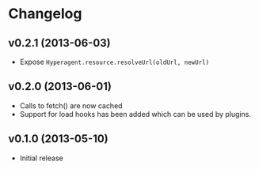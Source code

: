 # Changelog

## v0.2.1 (2013-06-03)
  - Expose `Hyperagent.resource.resolveUrl(oldUrl, newUrl)`

## v0.2.0 (2013-06-01)
  - Calls to fetch() are now cached
  - Support for load hooks has been added which can be used by plugins.

## v0.1.0 (2013-05-10)
  - Initial release
